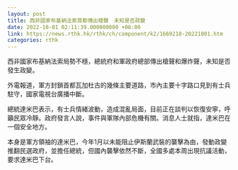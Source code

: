 ```yaml
---
layout: post
title: 西非國家布基納法索首都傳出槍聲　未知是否政變
date: 2022-10-01 02:11:39.000000000 +08:00
link: https://news.rthk.hk/rthk/ch/component/k2/1669218-20221001.htm
categories: rthk
---
```


西非國家布基納法索局勢不穩，總統府和軍政府總部傳出槍聲和爆炸聲，未知是否發生政變。

外電報道，軍方封鎖首都瓦加杜古的幾條主要道路，市內主要十字路口見到有士兵駐守，國家電視台廣播中斷。

總統達米巴表示，有士兵情緒波動，造成混亂局面，目前正在談判以恢復安寧，呼籲民眾冷靜。政府發言人說，事件與軍隊內部危機有關。消息人士就指，達米巴在一個安全地方。

本身是軍方領袖的達米巴，今年1月以未能阻止伊斯蘭武裝的襲擊為由，發動政變推翻民選政府，並擔任總統，但國內襲擊依然不斷，全國多處本周出現抗議活動，要求達米巴下台。
